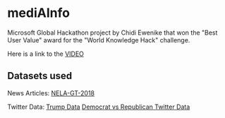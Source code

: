 # mediAInfo
Microsoft Global Hackathon project by Chidi Ewenike that won the "Best User Value" award for the "World Knowledge Hack" challenge.

Here is a link to the [VIDEO](https://youtu.be/fFLzgXL9P5s)

## Datasets used

News Articles:
[NELA-GT-2018](https://dataverse.harvard.edu/dataset.xhtml?persistentId=doi:10.7910/DVN/ULHLCB)

Twitter Data:
[Trump Data](http://www.trumptwitterarchive.com/archive)
[Democrat vs Republican Twitter Data](https://www.kaggle.com/veereshelango/republicans-vs-democrats)

